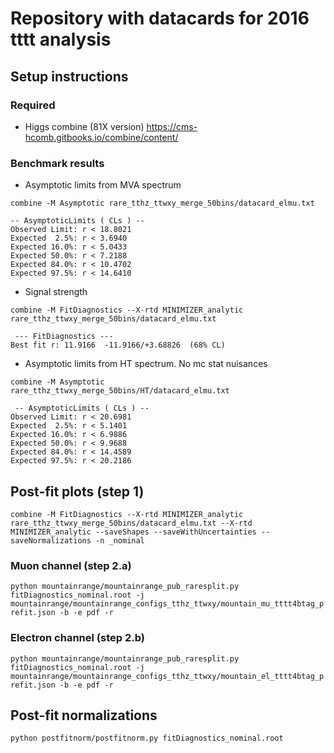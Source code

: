 # Repository with datacards for 2016 tttt analysis

## Setup instructions

### Required 

- Higgs combine (81X version)
https://cms-hcomb.gitbooks.io/combine/content/


### Benchmark results

- Asymptotic limits from MVA spectrum

`combine -M Asymptotic rare_tthz_ttwxy_merge_50bins/datacard_elmu.txt`
```
-- AsymptoticLimits ( CLs ) --
Observed Limit: r < 18.8021
Expected  2.5%: r < 3.6940
Expected 16.0%: r < 5.0433
Expected 50.0%: r < 7.2188
Expected 84.0%: r < 10.4702
Expected 97.5%: r < 14.6410
```
- Signal strength

`combine -M FitDiagnostics --X-rtd MINIMIZER_analytic rare_tthz_ttwxy_merge_50bins/datacard_elmu.txt`

```
 --- FitDiagnostics ---
Best fit r: 11.9166  -11.9166/+3.68826  (68% CL)
```

- Asymptotic limits from HT spectrum. No mc stat nuisances

`combine -M Asymptotic rare_tthz_ttwxy_merge_50bins/HT/datacard_elmu.txt`

```
 -- AsymptoticLimits ( CLs ) --
Observed Limit: r < 20.6981
Expected  2.5%: r < 5.1401
Expected 16.0%: r < 6.9886
Expected 50.0%: r < 9.9688
Expected 84.0%: r < 14.4589
Expected 97.5%: r < 20.2186
```
## Post-fit plots (step 1)
`combine -M FitDiagnostics --X-rtd MINIMIZER_analytic rare_tthz_ttwxy_merge_50bins/datacard_elmu.txt --X-rtd MINIMIZER_analytic --saveShapes --saveWithUncertainties --saveNormalizations -n _nominal`
### Muon channel (step 2.a)
`python mountainrange/mountainrange_pub_raresplit.py fitDiagnostics_nominal.root -j mountainrange/mountainrange_configs_tthz_ttwxy/mountain_mu_tttt4btag_prefit.json -b -e pdf -r`
### Electron channel (step 2.b)
`python mountainrange/mountainrange_pub_raresplit.py fitDiagnostics_nominal.root -j mountainrange/mountainrange_configs_tthz_ttwxy/mountain_el_tttt4btag_prefit.json -b -e pdf -r`

## Post-fit normalizations
`python postfitnorm/postfitnorm.py fitDiagnostics_nominal.root`

